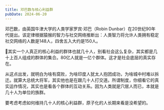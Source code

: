 ```yaml
---
title: 邓巴数与核心利益群
pubDate: 2024-06-20
---
```


邓巴数，由英国牛津大学的人类学家罗宾·邓巴（Robin Dunbar）在20世纪90年代提出。该定律根据猿猴的智力与社交网络推断出：人类智力将允许人类拥有稳定社交网络的人数是148人，四舍五入大约是150人。

🤔其实一个人真正的核心利益的群体也就几十人，别看社会这么复杂，其实都是几十上百人组成的群体的集合。80亿人就是一亿个群体。这才是社会底层的真实存在。

从这点出发，就明白为啥有腐败，为啥印度人犹太人抱团成功，为啥城中村难以拆迁。就算大总统大将军，其实他也是在跟几十人打交道。所谓制度，你细看它的真实运作情况，其实也是看各个群体的互动关系。因为人类就是穴居人而已，本就是几十人为单位的族群。

要考虑考虑如何维持几十人的核心利益群，原子化的人长期来看是没希望的。
